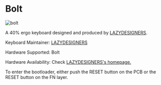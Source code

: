 # Bolt

![bolt](https://i.loli.net/2020/07/15/whZWXe1Il2cEftR.jpg)

A 40% ergo keyboard designed and produced by [LAZYDESIGNERS](http://lazydesigners.cn).

Keyboard Maintainer: [LAZYDESIGNERS](https://github.com/jackytrabbit)

Hardware Supported: Bolt

Hardware Availability: Check [LAZYDESIGNERS's homepage.](http://lazydesigners.cn)

To enter the bootloader, either push the RESET button on the PCB or the RESET button on the FN layer.
